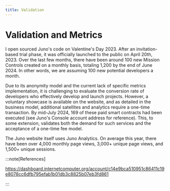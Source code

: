 ```yaml
---
title: Validation
---
```


# Validation and Metrics

I open sourced Juno's code on Valentine's Day 2023. After an invitation-based trial phase, it was officially launched to the public on April 20th, 2023. Over the last few months, there have been around 100 new Mission Controls created on a monthly basis, totaling 1,200 by the end of June 2024. In other words, we are assuming 100 new potential developers a month.

Due to its anonymity model and the current lack of specific metrics implementation, it is challenging to evaluate the conversion rate of developers who effectively develop and launch projects. However, a voluntary showcase is available on the website, and as detailed in the business model, additional satellites and analytics require a one-time transaction. By mid-July 2024, 169 of these paid smart contracts had been executed (see Juno's Console account address for reference). This, to some extension, validates both the demand for such services and the acceptance of a one-time fee model.

The Juno website itself uses Juno Analytics. On average this year, there have been over 4,000 monthly page views, 3,000+ unique page views, and 1,500+ unique sessions.

:::note[References]

https://dashboard.internetcomputer.org/account/c14e9bca510951c86411c19e8078cc6dfb795efab1b01db3c8825b07eb3fd861

:::
